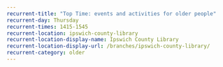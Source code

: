 ```yaml
---
recurrent-title: "Top Time: events and activities for older people"
recurrent-day: Thursday
recurrent-times: 1415-1545
recurrent-location: ipswich-county-library
recurrent-location-display-name: Ipswich County Library
recurrent-location-display-url: /branches/ipswich-county-library/
recurrent-category: older
---
```

